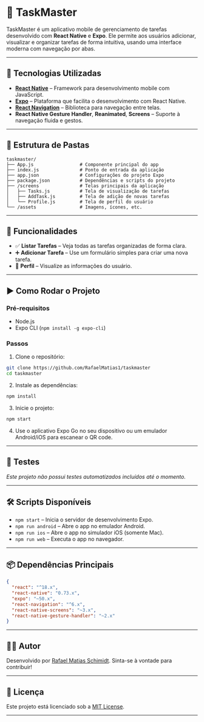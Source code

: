 # 📱 TaskMaster

TaskMaster é um aplicativo mobile de gerenciamento de tarefas desenvolvido com **React Native** e **Expo**. Ele permite aos usuários adicionar, visualizar e organizar tarefas de forma intuitiva, usando uma interface moderna com navegação por abas.

---

## 🚀 Tecnologias Utilizadas

- **[React Native](https://reactnative.dev/)** – Framework para desenvolvimento mobile com JavaScript.
- **[Expo](https://expo.dev/)** – Plataforma que facilita o desenvolvimento com React Native.
- **[React Navigation](https://reactnavigation.org/)** – Biblioteca para navegação entre telas.
- **React Native Gesture Handler**, **Reanimated**, **Screens** – Suporte à navegação fluida e gestos.

---

## 📂 Estrutura de Pastas

```
taskmaster/
├── App.js                 # Componente principal do app
├── index.js               # Ponto de entrada da aplicação
├── app.json               # Configurações do projeto Expo
├── package.json           # Dependências e scripts do projeto
├── /screens               # Telas principais da aplicação
│   ├── Tasks.js           # Tela de visualização de tarefas
│   ├── AddTask.js         # Tela de adição de novas tarefas
│   └── Profile.js         # Tela de perfil do usuário
└── /assets                # Imagens, ícones, etc.
```

---

## 📸 Funcionalidades

- ✅ **Listar Tarefas** – Veja todas as tarefas organizadas de forma clara.
- ➕ **Adicionar Tarefa** – Use um formulário simples para criar uma nova tarefa.
- 👤 **Perfil** – Visualize as informações do usuário.

---

## ▶️ Como Rodar o Projeto

### Pré-requisitos

- Node.js
- Expo CLI (`npm install -g expo-cli`)

### Passos

1. Clone o repositório:
```bash
git clone https://github.com/RafaelMatias1/taskmaster
cd taskmaster
```

2. Instale as dependências:
```bash
npm install
```

3. Inicie o projeto:
```bash
npm start
```

4. Use o aplicativo Expo Go no seu dispositivo ou um emulador Android/iOS para escanear o QR code.

---

## 🧪 Testes

*Este projeto não possui testes automatizados incluídos até o momento.*

---

## 🛠️ Scripts Disponíveis

- `npm start` – Inicia o servidor de desenvolvimento Expo.
- `npm run android` – Abre o app no emulador Android.
- `npm run ios` – Abre o app no simulador iOS (somente Mac).
- `npm run web` – Executa o app no navegador.

---

## 📦 Dependências Principais

```json
{
  "react": "^18.x",
  "react-native": "0.73.x",
  "expo": "~50.x",
  "react-navigation": "^6.x",
  "react-native-screens": "~3.x",
  "react-native-gesture-handler": "~2.x"
}
```

---

## 🧑‍💻 Autor

Desenvolvido por [Rafael Matias Schimidt](https://github.com/RafaelMatias1). Sinta-se à vontade para contribuir!

---

## 📄 Licença

Este projeto está licenciado sob a [MIT License](LICENSE).

---
